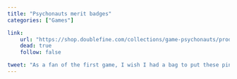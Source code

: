 ```yaml
---
title: "Psychonauts merit badges"
categories: ["Games"]

link:
    url: "https://shop.doublefine.com/collections/game-psychonauts/products/psychonauts-merit-badge-buttons"
    dead: true
    follow: false

tweet: "As a fan of the first game, I wish I had a bag to put these pins on."
---
```

